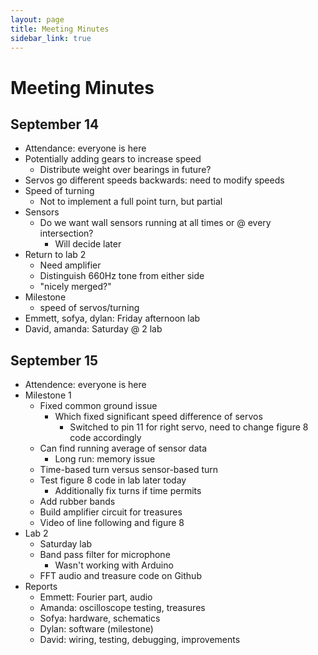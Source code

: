 ```yaml
---
layout: page
title: Meeting Minutes
sidebar_link: true
---
```

# Meeting Minutes

## September 14 

* Attendance: everyone is here
* Potentially adding gears to increase speed 
  * Distribute weight over bearings in future?
* Servos go different speeds backwards: need to modify speeds
* Speed of turning
  * Not to implement a full point turn, but partial
* Sensors
  * Do we want wall sensors running at all times or @ every intersection? 
    * Will decide later
* Return to lab 2
  * Need amplifier
  * Distinguish 660Hz tone from either side
  * "nicely merged?"
* Milestone
  * speed of servos/turning
* Emmett, sofya, dylan: Friday afternoon lab
* David, amanda: Saturday @ 2 lab

## September 15
* Attendence: everyone is here
* Milestone 1
  * Fixed common ground issue
    * Which fixed significant speed difference of servos
      * Switched to pin 11 for right servo, need to change figure 8 code accordingly
  * Can find running average of sensor data
    * Long run: memory issue
  * Time-based turn versus sensor-based turn
  * Test figure 8 code in lab later today
    * Additionally fix turns if time permits
  * Add rubber bands
  * Build amplifier circuit for treasures
  * Video of line following and figure 8
* Lab 2
  * Saturday lab
  * Band pass filter for microphone
    * Wasn't working with Arduino
  * FFT audio and treasure code on Github
* Reports
  * Emmett: Fourier part, audio
  * Amanda: oscilloscope testing, treasures
  * Sofya: hardware, schematics
  * Dylan: software (milestone)
  * David: wiring, testing, debugging, improvements
